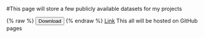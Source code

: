 

 
#This page will store a few publicly available datasets for my projects

{% raw %}
<button onclick="window.open('/')">Download</button>
{% endraw %}
 [Link](../datasets)
This all will be hosted on GitHub pages

